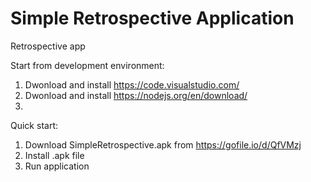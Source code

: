 # Simple Retrospective Application
Retrospective app

Start from development environment:
1. Dwonload and install https://code.visualstudio.com/
2. Dwonload and install https://nodejs.org/en/download/
3. 

Quick start:
1. Download SimpleRetrospective.apk from https://gofile.io/d/QfVMzj
2. Install .apk file
3. Run application
